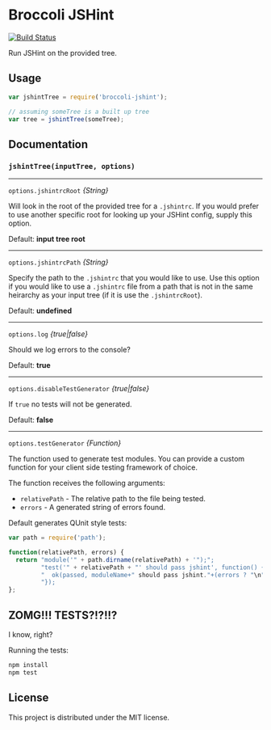 # Broccoli JSHint

[![Build Status](https://travis-ci.org/rjackson/broccoli-jshint.svg?branch=master)](https://travis-ci.org/rjackson/broccoli-jshint)

Run JSHint on the provided tree.

## Usage

```javascript
var jshintTree = require('broccoli-jshint');

// assuming someTree is a built up tree
var tree = jshintTree(someTree);
```

## Documentation

### `jshintTree(inputTree, options)`

---

`options.jshintrcRoot` *{String}*

Will look in the root of the provided tree for a `.jshintrc`. If you would prefer to use another specific root
for looking up your JSHint config, supply this option.

Default: **input tree root**

---

`options.jshintrcPath` *{String}*

Specify the path to the `.jshintrc` that you would like to use. Use this option if you would like to use a `.jshintrc`
file from a path that is not in the same heirarchy as your input tree (if it is use the `.jshintrcRoot`).

Default: **undefined**

---

`options.log` *{true|false}*

Should we log errors to the console?

Default: **true**

---

`options.disableTestGenerator` *{true|false}*

If `true` no tests will not be generated.

Default: **false**

---

`options.testGenerator` *{Function}*

The function used to generate test modules. You can provide a custom function for your client side testing framework of choice.

The function receives the following arguments:

* `relativePath` - The relative path to the file being tested.
* `errors` - A generated string of errors found.

Default generates QUnit style tests:

```javascript
var path = require('path');

function(relativePath, errors) {
  return "module('" + path.dirname(relativePath) + '");";
         "test('" + relativePath + "' should pass jshint', function() { " +
         "  ok(passed, moduleName+" should pass jshint."+(errors ? "\n"+errors : '')); " +
         "});
};
```

## ZOMG!!! TESTS?!?!!?

I know, right?

Running the tests:

```javascript
npm install
npm test
```

## License

This project is distributed under the MIT license.
